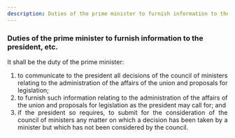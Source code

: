 ```yaml
---
description: Duties of the prime minister to furnish information to the president, etc.
---
```


### Duties of the prime minister to furnish information to the president, etc.
<div style="text-align: justify">

It shall be the duty of the prime minister:

</div>

1. <div style="text-align: justify"> to communicate to the president all decisions of the council of ministers relating to the administration of the affairs of the union and proposals for legislation;
2. <div style="text-align: justify"> to furnish such information relating to the administration of the affairs of the union and proposals for legislation as the president may call for; and
3. <div style="text-align: justify"> if the president so requires, to submit for the consideration of the council of ministers any matter on which a decision has been taken by a minister but which has not been considered by the council.
